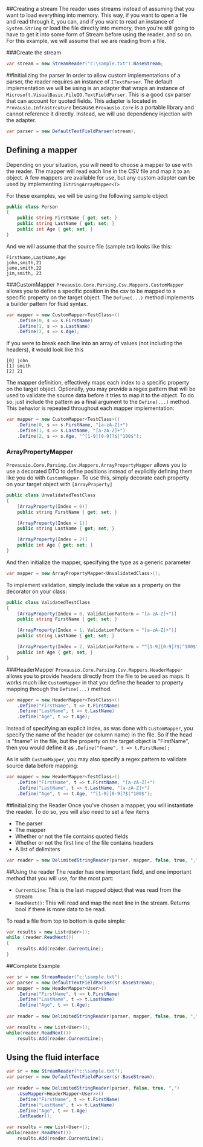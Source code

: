 ﻿##Creating a stream
The reader uses streams instead of assuming that you want to load everything into memory. This way, if you want to open a file and read through it, you can, and if you want to read an instance of `System.String` or load the file directly into memory, then you're still going to have to get it into some form of Stream before using the reader, and so on. For this example, we will assume that we are reading from a file.

###Create the stream

```csharp
var stream = new StreamReader("c:\sample.txt").BaseStream;
```

##Initializing the parser
In order to allow custom implementations of a parser, the reader requires an instance of `ITextParser`. The default implementation we will be using is an adapter that wraps an instance of `Microsoft.VisualBasic.FileIO.TextFieldParser`. This is a good csv parser that can account for quoted fields. This adapter is located in `Provausio.Infrastrcuture` because `Provausio.Core` is a portable library and cannot reference it directly. Instead, we will use dependency injection with the adapter.

```csharp
var parser = new DefaultTextFieldParser(stream);
```

## Defining a mapper
Depending on your situation, you will need to choose a mapper to use with the reader. The mapper will read each line in the CSV file and map it to an object. A few mappers are available for use, but any custom adapter can be used by implementing `IStringArrayMapper<T>`

For these examples, we will be using the following sample object

```csharp
public class Person
{
	public string FirstName { get; set; }
	public string LastName { get; set; }
	public int Age { get; set; }
}
```
And we will assume that the source file (sample.txt) looks like this:

    FirstName,LastName,Age
    john,smith,21
    jane,smith,22
    jim,smith, 23

###CustomMapper
`Provausio.Core.Parsing.Csv.Mappers.CustomMapper` allows you to define a specific position in the csv to be mapped to a specific property on the target object. The `Define(...)` method implements a builder pattern for fluid syntax. 

```csharp
var mapper = new CustomMapper<TestClass>()
	.Define(0, s => s.FirstName)
	.Define(1, s => s.LastName)
	.Define(2, s => s.Age);
```

If you were to break each line into an array of values (not including the headers), it would look like this

    [0] john
    [1] smith
    [2] 21

The mapper definition, effectively maps each index to a specific property on the target object. Optionally, you may provide a regex pattern that will be used to validate the source data  before it tries to map it to the object. To do so, just include the pattern as a final argument to the `Define(...)` method. This behavior is repeated throughout each mapper implementation:

```csharp
var mapper = new CustomMapper<TestClass>()
	.Define(0, s => s.FirstName, "[a-zA-Z]+")
	.Define(1, s => s.LastName, "[a-zA-Z]+")
	.Define(2, s => s.Age, "^[1-9][0-9]?$|^100$");
```

### ArrayPropertyMapper
`Provausio.Core.Parsing.Csv.Mappers.ArrayPropertyMapper` allows you to use a decorated DTO to define positions instead of explicitly defining them like you do with `CustomMapper`. To use this, simply decorate each property on your target object with `[ArrayProperty]`

```csharp
public class UnvalidatedTestClass
{
	[ArrayProperty(Index = 0)]
	public string FirstName { get; set; }

	[ArrayProperty(Index = 1)]
	public string LastName { get; set; }

	[ArrayProperty(Index = 2)]
	public int Age { get; set; }
}
```

And then initialize the mapper, specifying the type as a generic parameter

```csharp
var mapper = new ArrayPropertyMapper<UnvalidatedClass>();
```

To implement validation, simply include the value as a property on the decorator on your class:

```csharp
public class ValidatedTestClass
{
	[ArrayProperty(Index = 0, ValidationPattern = "[a-zA-Z]+")]
	public string FirstName { get; set; }

	[ArrayProperty(Index = 1, ValidationPattern = "[a-zA-Z]+")]
	public string LastName { get; set; }

	[ArrayProperty(Index = 2, ValidationPattern = "^[1-9][0-9]?$|^100$")]
	public int Age { get; set; }
}
```

###HeaderMapper
`Provausio.Core.Parsing.Csv.Mappers.HeaderMapper` allows you to provide headers directly from the file to be used as maps. It works much like `CustomMapper` in that you define the header to property mapping through the `Define(...)` method. 

```csharp
var mapper = new HeaderMapper<TestClass>()
	.Define("FirstName", t => t.FirstName)
	.Define("LastName", t => t.LastName)
	.Define("Age", t => t.Age);
```
Instead of specifying an explicit index, as was done with `CustomMapper`, you specify the name of the header (or column name) in the file. So if the head is "fname" in the file, but the property on the target object is "FirstName", then you would define it as `.Define("fname", t => t.FirstName);`

As is with `CustomMapper`, you may also specify a regex pattern to validate source data before mapping:

```csharp
var mapper = new HeaderMapper<TestClass>()
	.Define("FirstName", t => t.FirstName, "[a-zA-Z]+")
	.Define("LastName", t => t.LastName, "[a-zA-Z]+")
	.Define("Age", t => t.Age, "^[1-9][0-9]?$|^100$");
```
	
##Initializing the Reader
Once you've chosen a mapper, you will instantiate the reader. To do so, you will also need to set a few items

 - The parser
 - The mapper
 - Whether or not the file contains quoted fields
 - Whether or not the first line of the file contains headers
 - A list of delimiters 

```csharp 
var reader = new DelimitedStringReader(parser, mapper, false, true, ",");
```

##Using the reader
The reader has one important field, and one important method that you will use, for the most part:

 - `CurrentLine`: This is the last mapped object that was read from the stream
 - `ReadNext()`:  This will read and map the next line in the stream. Returns bool if there is more data to be read.
 
To read a file from top to bottom is quite simple:

```csharp
var results = new List<User>();    
while (reader.ReadNext())
{
	results.Add(reader.CurrentLine);
}
```


##Complete Example

```csharp
var sr = new StreamReader("c:\sample.txt");
var parser = new DefaultTextFieldParser(sr.BaseStream);
var mapper = new HeaderMapper<User>()
	.Define("FirstName", t => t.FirstName)
	.Define("LastName", t => t.LastName)
	.Define("Age", t => t.Age);
	
var reader = new DelimitedStringReader(parser, mapper, false, true, ",");

var results = new List<User>();
while(reader.ReadNext())
	results.Add(reader.CurrentLine);
```

## Using the fluid interface

```csharp
var sr = new StreamReader("c:\sample.txt");
var parser = new DefaultTextFieldParser(sr.BaseStream);
	
var reader = new DelimitedStringReader(parser, false, true, ",")
    .UseMapper<HeaderMapper<User>>()
    .Define("FirstName", t => t.FirstName)
    .Define("LastName", t => t.LastName)
    .Define("Age", t => t.Age)
    .GetReader();

var results = new List<User>();
while(reader.ReadNext())
	results.Add(reader.CurrentLine);
```
